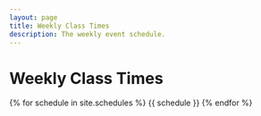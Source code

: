 ```yaml
---
layout: page
title: Weekly Class Times
description: The weekly event schedule.
---
```


# Weekly Class Times

{% for schedule in site.schedules %}
{{ schedule }}
{% endfor %}
